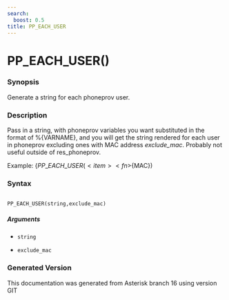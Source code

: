 ```yaml
---
search:
  boost: 0.5
title: PP_EACH_USER
---
```


# PP_EACH_USER()

### Synopsis

Generate a string for each phoneprov user.

### Description

Pass in a string, with phoneprov variables you want substituted in the format of %\{VARNAME\}, and you will get the string rendered for each user in phoneprov excluding ones with MAC address _exclude\_mac_. Probably not useful outside of res\_phoneprov.<br>

Example: $\{PP\_EACH\_USER(<item><fn>%\{DISPLAY\_NAME\}</fn></item>|$\{MAC\})<br>


### Syntax


```

PP_EACH_USER(string,exclude_mac)
```
##### Arguments


* `string`

* `exclude_mac`


### Generated Version

This documentation was generated from Asterisk branch 16 using version GIT 